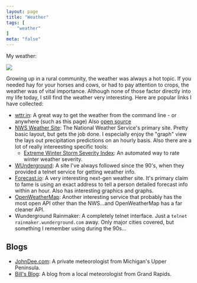 ```yaml
---
layout: page
title: "Weather"
tags: [
    "weather"
]
meta: "false"
---
```


My weather:

<img src="https://wttr.in/~Middleville+Michigan.png">

Growing up in a rural community, the weather was always a hot topic.  If you needed hay for your horses and cows, or had to pay attention to crops, the weather was of vital importance.  Although none of those factor directly into my life today, I still find the weather very interesting.  Here are popular links I have collected:

  * [wttr.in](http://wttr.in/):  A great way to get the weather from the command line - or anywhere (such as this page)  Also [open source](https://github.com/chubin/wttr.in)
  * [NWS Weather Site](http://www.weather.gov):  The National Weather Service's primary site.  Pretty basic layout, but gets the job done.  I especially enjoy the "graph" view the lays out precipitation predictions on an hourly basis.  Also there are a lot of really intereesting specific  tools:
    * [Extreme Winter Storm Severity Index](https://www.wpc.ncep.noaa.gov/wwd/wssi/wssi.php?id=GRR): An automated way to rate winter weather severity.
  * [WUnderground](http://www.wunderground.com/):  A site I've always followed since the 90's, when they provided a telnet service for getting weather info.  
  * [Forecast.io](http://forecast.io):  A very interesting next-gen weather site.  It's primary claim to fame is using an exact address to tell a person detailed forecast info within an hour.  Also has interesting graphics and graphs.
  * [OpenWeatherMap](http://openweathermap.org/):  Another interesting service that probably has the most open API other than the NWS...and OpenWeatherMap has a far cleaner API.
  * Wunderground Rainmaker:  A completely telnet interface.  Just a `telnet rainmaker.wunderground.com` away.  Only major cities covered, but something
  I remember using during the 90s...


## Blogs

  * [JohnDee.com](http://www.johndee.com/):  A private meteorologist from Michigan's Upper Peninsula.   
  * [Bill's Blog](https://www.woodtv.com/weather/bills-blog/):  A blog from a local meteorologist from Grand Rapids.
